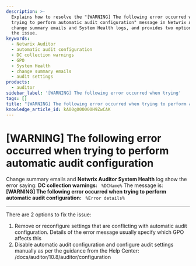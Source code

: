 ```yaml
---
description: >-
  Explains how to resolve the "[WARNING] The following error occurred when
  trying to perform automatic audit configuration" message in Netwrix Auditor
  change summary emails and System Health logs, and provides two options to fix
  the issue.
keywords:
  - Netwrix Auditor
  - automatic audit configuration
  - DC collection warnings
  - GPO
  - System Health
  - change summary emails
  - audit settings
products:
  - auditor
sidebar_label: '[WARNING] The following error occurred when trying'
tags: []
title: "[WARNING] The following error occurred when trying to perform automatic audit configuration"
knowledge_article_id: kA00g000000H9ZwCAK
---
```


# [WARNING] The following error occurred when trying to perform automatic audit configuration

Change summary emails and **Netwrix Auditor System Health** log show the error saying: **DC collection warnings:** ` %DCName%` The message is: **[WARNING] The following error occurred when trying to perform automatic audit configuration:** ` %Error details%`

---

There are 2 options to fix the issue:

1. Remove or reconfigure settings that are conflicting with automatic audit configuration. Details of the error message usually specify which GPO affects this
2. Disable automatic audit configuration and configure audit settings manually as per the guidance from the Help Center: /docs/auditor/10.8/auditor/configuration
